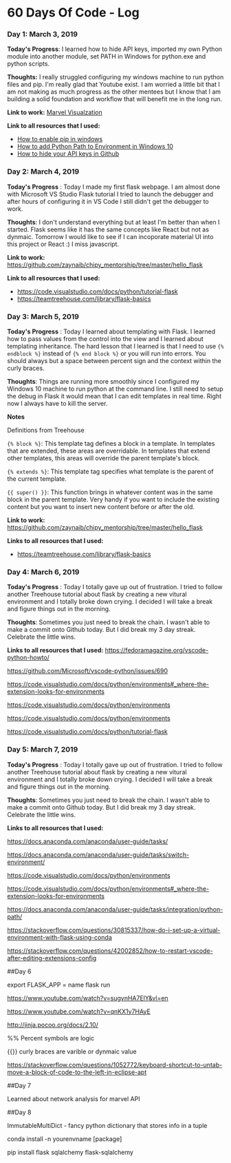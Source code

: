 # 60 Days Of Code - Log

### Day 1: March 3, 2019 

**Today's Progress**: I learned how to hide API keys, imported my own Python module into another module, set PATH in Windows for python.exe and python scripts. 

**Thoughts:** I really struggled configuring my windows machine to run python files and pip. I'm really glad that Youtube exist. I am worried a little bit that I am not making as much progress as the other mentees but I know that I am building a solid foundation and workflow that will benefit me in the long run. 

**Link to work:** [Marvel Visualzation](https://github.com/zaynaib/chipy_mentorship/tree/master/marvel)

**Link to all resources that I used:**
- [How to enable pip in windows](https://www.youtube.com/watch?v=mFqdeX1C-8M)
- [How to add Python Path to Environment in Windows 10](https://www.youtube.com/watch?v=mFqdeX1C-8M)
- [How to hide your API keys in Github](http://www.blacktechdiva.com/hide-api-keys/)


### Day 2: March 4, 2019 

**Today's Progress** : Today I made my first flask webpage. I am almost done with Microsoft VS Studio Flask tutorial I tried to launch the debugger and after hours of configuring it in VS Code I still didn't get the debugger to work. 

**Thoughts**: I don't understand everything but at least I'm better than when I started. Flask seems like it has the same concepts like React but not as dynmaic. Tomorrow I would like to see if I can incoporate material UI into this project or React :) I miss javascript.


**Link to work:** 
https://github.com/zaynaib/chipy_mentorship/tree/master/hello_flask

**Link to all resources that I used:** 
- https://code.visualstudio.com/docs/python/tutorial-flask
- https://teamtreehouse.com/library/flask-basics

### Day 3: March 5, 2019 

**Today's Progress** : Today I learned about templating with Flask. I learned how to pass values from the control into the view and I learned about templating inheritance. The hard lesson that I learned is that I need to use `{% endblock %}` instead of `{% end block %}` or you will run into errors. You should always but a space between percent sign and the context within the curly braces.

**Thoughts**: Things are running more smoothly since I configured my Windows 10 machine to run python at the command line. I still need to setup the debug in Flask it would mean that I can edit templates in real time. Right now I always have to kill the server.


**Notes** 

Definitions from Treehouse

`{% block %}`: This template tag defines a block in a template. In templates that are extended, these areas are overridable. In templates that extend other templates, this areas will override the parent template's block.

`{% extends %}`: This template tag specifies what template is the parent of the current template.

`{{ super() }}`: This function brings in whatever content was in the same block in the parent template. Very handy if you want to include the existing content but you want to insert new content before or after the old.

**Link to work:** 
https://github.com/zaynaib/chipy_mentorship/tree/master/hello_flask

**Links to all resources that I used:** 
- https://teamtreehouse.com/library/flask-basics


### Day 4: March 6, 2019

**Today's Progress** : Today I totally gave up out of frustration. I tried to follow another Treehouse tutorial about flask by creating a new vitural environment and I totally broke down crying. I decided I will take a break and figure things out in the morning.

**Thoughts**: Sometimes you just need to break the chain. I wasn't able to make a commit onto Github today. But I did break my 3 day streak. Celebrate the little wins.

**Links to all resources that I used:**
https://fedoramagazine.org/vscode-python-howto/

https://github.com/Microsoft/vscode-python/issues/690

https://code.visualstudio.com/docs/python/environments#_where-the-extension-looks-for-environments

https://code.visualstudio.com/docs/python/environments

https://code.visualstudio.com/docs/python/environments

https://code.visualstudio.com/docs/python/tutorial-flask


### Day 5: March 7, 2019

**Today's Progress** : Today I totally gave up out of frustration. I tried to follow another Treehouse tutorial about flask by creating a new vitural environment and I totally broke down crying. I decided I will take a break and figure things out in the morning.

**Thoughts**: Sometimes you just need to break the chain. I wasn't able to make a commit onto Github today. But I did break my 3 day streak. Celebrate the little wins.

**Links to all resources that I used:**

https://docs.anaconda.com/anaconda/user-guide/tasks/

https://docs.anaconda.com/anaconda/user-guide/tasks/switch-environment/

https://code.visualstudio.com/docs/python/environments

https://code.visualstudio.com/docs/python/environments#_where-the-extension-looks-for-environments

https://docs.anaconda.com/anaconda/user-guide/tasks/integration/python-path/

https://stackoverflow.com/questions/30815337/how-do-i-set-up-a-virtual-environment-with-flask-using-conda

https://stackoverflow.com/questions/42002852/how-to-restart-vscode-after-editing-extensions-config


##Day 6 

export FLASK_APP = name
flask run

https://www.youtube.com/watch?v=sugvnHA7ElY&vl=en

https://www.youtube.com/watch?v=qnKX1y7HAyE

http://jinja.pocoo.org/docs/2.10/

%% Percent symbols are logic

{{}} curly braces are varible or dynmaic value

https://stackoverflow.com/questions/1052772/keyboard-shortcut-to-untab-move-a-block-of-code-to-the-left-in-eclipse-apt


##Day 7

Learned about network analysis for marvel API

##Day 8

ImmutableMultiDict - fancy python dictionary that stores info in a tuple


conda install -n yourenvname [package]

pip install flask sqlalchemy flask-sqlalchemy
